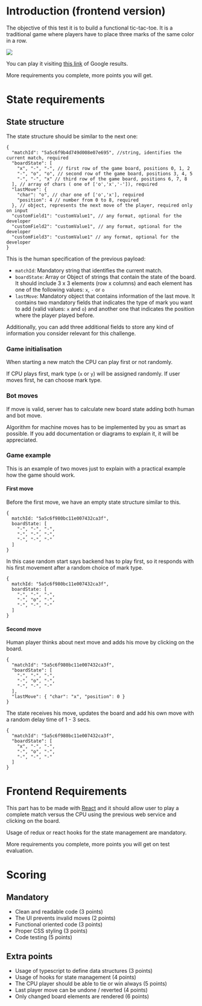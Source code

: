 # Introduction (frontend version)

The objective of this test it is to build a functional tic-tac-toe. It is a traditional game where players have to place three marks of the same color in a row.

![](http://www.gifmania.co.uk/Objects-Animated-Gifs/Animated-Toys/Board-Games/Tic-Tac-Toe/Neon-Tic-Tac-Toe-89376.gif)

You can play it visiting [this link](https://www.google.com/search?q=tic+tac+toe) of Google results.

More requirements you complete, more points you will get.

# State requirements


## State structure

The state structure should be similar to the next one:

```
{
  "matchId": "5a5c6f9b4d749d008e07e695", //string, identifies the current match, required
  "boardState": [
    "x", "-", "-", // first row of the game board, positions 0, 1, 2
    "-", "o", "o", // second row of the game board, positions 3, 4, 5
    "-", "-", "x" // third row of the game board, positions 6, 7, 8
  ], // array of chars ( one of ['o','x','-']), required
  "lastMove": {
    "char": "o", // char one of ['o','x'], required
    "position": 4 // number from 0 to 8, required 
  }, // object, represents the next move of the player, required only on input
  "customField1": "customValue1", // any format, optional for the developer
  "customField2": "customValue1", // any format, optional for the developer
  "customField3": "customValue1" // any format, optional for the developer
}
```

This is the human specification of the previous payload:

* `matchId`: Mandatory string that identifies the current match.
* `boardState`: Array or Object of strings that contain the state of the board. It should include 3 x 3 elements (row x columns) and each element has one of the following values: `x`, `-` or `o`
* `lastMove`: Mandatory object that contains information of the last move. It contains two mandatory fields that indicates the type of mark you want to add (valid values: `x` and `o`) and another one that indicates the position where the player played before.


Additionally, you can add three additional fields to store any kind of information you consider relevant for this challenge.

### Game initialisation

When starting a new match the CPU can play first or not randomly.

If CPU plays first, mark type (`x` or `y`) will be assigned randomly. If user moves first, he can choose mark type.

### Bot moves

If move is valid, server has to calculate new board state adding both human and bot move.

Algorithm for machine moves has to be implemented by you as smart as possible. If you add documentation or diagrams to explain it, it will be appreciated.

### Game example

This is an example of two moves just to explain with a practical example how the game should work.

#### First move

Before the first move, we have an empty state structure similar to this.

```
{
  matchId: "5a5c6f980bc11e007432ca3f",
  boardState: [
    "-", "-", "-",
    "-", "-", "-",
    "-", "-", "-"
  ]
}
```

In this case random start says backend has to play first, so it responds with his first movement after a random choice of mark type.

```
{
  matchId: "5a5c6f980bc11e007432ca3f",
  boardState: [
    "-", "-", "-",
    "-", "o", "-",
    "-", "-", "-"
  ]
}
```

#### Second move

Human player thinks about next move and adds his move by clicking on the board.

```
{
  "matchId": "5a5c6f980bc11e007432ca3f",
  "boardState": [
    "-", "-", "-",
    "-", "o", "-",
    "-", "-", "-"
  ],
  "lastMove": { "char": "x", "position": 0 }
}
```

The state receives his move, updates the board and add his own move with a random delay time of 1 - 3 secs.
```
{
  "matchId": "5a5c6f980bc11e007432ca3f",
  "boardState": [
    "x", "-", "-",
    "-", "o", "-",
    "-", "-", "-"
  ]
}
```

# Frontend Requirements

This part has to be made with [React](https://reactjs.org/) and it should allow user to play a complete match versus the CPU using the previous web service and clicking on the board.

Usage of redux or react hooks for the state management are mandatory.

More requirements you complete, more points you will get on test evaluation.

# Scoring

## Mandatory
- Clean and readable code (3 points)
- The UI prevents invalid moves (2 points)
- Functional oriented code (3 points)
- Proper CSS styling (3 points)
- Code testing (5 points)

## Extra points
- Usage of typescript to define data structures (3 points)
- Usage of hooks for state management (4 points)
- The CPU player should be able to tie or win always (5 points)
- Last player move can be undone / reverted (4 points)
- Only changed board elements are rendered (6 points)
